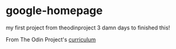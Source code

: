 # google-homepage
my first project from theodinproject 
3 damn days to finished this!

From The Odin Project's [curriculum](http://www.theodinproject.com/web-development-101/html-css)
